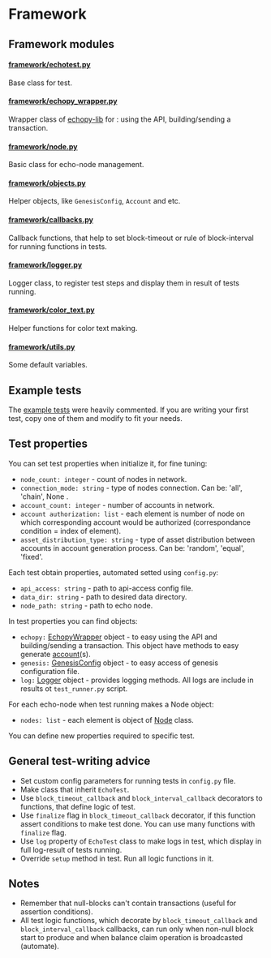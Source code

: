 # Framework

## Framework modules

#### [framework/echotest.py](./../networking_tests/framework/echotest.py)
Base class for test.

#### [framework/echopy_wrapper.py](./../networking_tests/framework/echopy_wrapper.py)
Wrapper class of [echopy-lib](https://github.com/echoprotocol/echopy-lib) for : using the API, building/sending a transaction.

#### [framework/node.py](./../networking_tests/framework/node.py)
Basic class for echo-node management.

#### [framework/objects.py](./../networking_tests/framework/objects.py)
Helper objects, like `GenesisConfig`, `Account` and etc.

#### [framework/callbacks.py](./../networking_tests/framework/callbacks.py)
Callback functions, that help to set block-timeout or rule of block-interval for running functions in tests.

#### [framework/logger.py](./../networking_test/framework/logger.py)
Logger class, to register test steps and display them in result of tests running. 

#### [framework/color_text.py](./../networking_tests/framework/color_text.py)
Helper functions for color text making.

#### [framework/utils.py](./../networking_tests/framework/utils.py)
Some default variables.

## Example tests

The [example tests](./../networking_tests/) were heavily commented. If you are writing your first test, copy one of them and modify to fit your needs.

## Test properties

You can set test properties when initialize it, for fine tuning:

- `node_count: integer` - count of nodes in network.
- `connection_mode: string` - type of nodes connection. Can be: 'all', 'chain', None .
- `account_count: integer` - number of accounts in network.
- `account authorization: list` - each element is number of node on which corresponding account would be authorized (correspondance condition = index of element).
- `asset_distribution_type: string` - type of asset distribution between accounts in account generation process. Can be: 'random', 'equal', 'fixed'.

Each test obtain properties, automated setted using `config.py`:

- `api_access: string` - path to api-access config file.
- `data_dir: string` - path to desired data directory.
- `node_path: string` - path to echo node.

In test properties you can find objects:

- `echopy:` [EchopyWrapper](./../networking_tests/framework/echopy_wrapper.py) object - to easy using the API and building/sending a transaction. This object have methods to easy generate [account](./../networking_tests/framework/objects.py)(s).
- `genesis:` [GenesisConfig](./../networking_tests/framework/objects.py) object - to easy access of genesis configuration file.
- `log:` [Logger](./../networking_tests/framework/logger.py) object - provides logging methods. All logs are include in results ot `test_runner.py` script.

For each echo-node when test running makes a Node object:

- `nodes: list` - each element is object of [Node](./../networking_tests/framework/node.py) class.

You can define new properties required to specific test.


## General test-writing advice

- Set custom config parameters for running tests in `config.py` file.
- Make <YourTestName> class that inherit `EchoTest`.
- Use `block_timeout_callback` and `block_interval_callback` decorators to functions, that define logic of test.
- Use `finalize` flag in `block_timeout_callback` decorator, if this function assert conditions to make test done. You can use many functions with `finalize` flag.
- Use `log` property of `EchoTest` class to make logs in test, which display in full log-result of tests running.
- Override `setup` method in test. Run all logic functions in it.

## Notes

- Remember that null-blocks can't contain transactions (useful for assertion conditions).
- All test logic functions, which decorate by `block_timeout_callback` and `block_interval_callback` callbacks, can run only when non-null block start to produce and when balance claim operation is broadcasted (automate).


